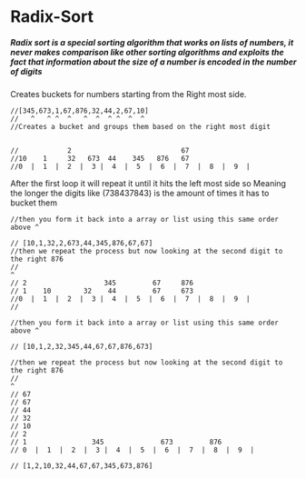 # Radix-Sort
##### Radix sort is a special sorting algorithm that works on lists of numbers, it never makes comparison like other sorting algorithms and exploits the fact that information about the size of a number is encoded in the number of digits 

Creates buckets for numbers starting from the Right most side.
```
//[345,673,1,67,876,32,44,2,67,10]
//   ^   ^ ^  ^   ^  ^  ^ ^  ^  ^ 
//Creates a bucket and groups them based on the right most digit


//            2                           67
//10    1     32   673  44    345   876   67
//0  |  1  |  2  |  3 |  4  |  5  |  6  |  7  |  8  |  9  |

```
After the first loop it will repeat it until it hits the left most side so
Meaning the longer the digits like (738437843) is the amount of times it has to bucket them 

```
//then you form it back into a array or list using this same order above ^ 

// [10,1,32,2,673,44,345,876,67,67]
//then we repeat the process but now looking at the second digit to the right 876
//                                                                             ^
// 2                   345         67     876
// 1    10        32    44         67     673                                  
//0  |  1  |  2  |  3 |  4  |  5  |  6  |  7  |  8  |  9  |
//

```


```
//then you form it back into a array or list using this same order above ^

// [10,1,2,32,345,44,67,67,876,673]

//then we repeat the process but now looking at the second digit to the right 876
//                                                                            ^
// 67
// 67
// 44
// 32
// 10
// 2
// 1                345              673         876
// 0  |  1  |  2  |  3 |  4  |  5  |  6  |  7  |  8  |  9  |

// [1,2,10,32,44,67,67,345,673,876]

```

